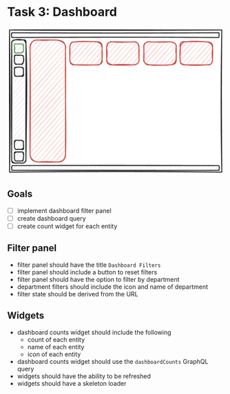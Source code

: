 # Task 3: Dashboard

![sketch of the dashboard page](/assets/task3.png)

## Goals

- [ ] implement dashboard filter panel
- [ ] create dashboard query
- [ ] create count widget for each entity

## Filter panel

- filter panel should have the title `Dashboard Filters`
- filter panel should include a button to reset filters
- filter panel should have the option to filter by department
- department filters should include the icon and name of department
- filter state should be derived from the URL

## Widgets

- dashboard counts widget should include the following
  - count of each entity
  - name of each entity
  - icon of each entity
- dashboard counts widget should use the `dashboardCounts` GraphQL query
- widgets should have the ability to be refreshed
- widgets should have a skeleton loader
